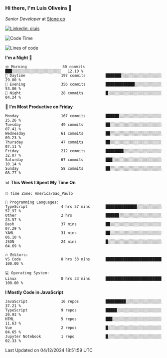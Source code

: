### Hi there, I'm Luis Oliveira 👋
*Senior Developer* at [Stone co](https://www.stone.com.br)  

[![Linkedin: oluis](https://img.shields.io/badge/-ooluis-blue?style=flat-square&logo=Linkedin&logoColor=white&link=https://www.linkedin.com/in/ooluis)](https://www.linkedin.com/in/ooluis/)

<!--START_SECTION:waka-->
![Code Time](http://img.shields.io/badge/Code%20Time-4%2C421%20hrs%2043%20mins-blue)

![Lines of code](https://img.shields.io/badge/From%20Hello%20World%20I%27ve%20Written-357.6%20thousand%20lines%20of%20code-blue)

**I'm a Night 🦉** 

```text
🌞 Morning                80 commits          ███░░░░░░░░░░░░░░░░░░░░░░   12.10 % 
🌆 Daytime                197 commits         ███████░░░░░░░░░░░░░░░░░░   29.80 % 
🌃 Evening                356 commits         █████████████░░░░░░░░░░░░   53.86 % 
🌙 Night                  28 commits          █░░░░░░░░░░░░░░░░░░░░░░░░   04.24 % 
```
📅 **I'm Most Productive on Friday** 

```text
Monday                   167 commits         ██████░░░░░░░░░░░░░░░░░░░   25.26 % 
Tuesday                  49 commits          ██░░░░░░░░░░░░░░░░░░░░░░░   07.41 % 
Wednesday                61 commits          ██░░░░░░░░░░░░░░░░░░░░░░░   09.23 % 
Thursday                 47 commits          ██░░░░░░░░░░░░░░░░░░░░░░░   07.11 % 
Friday                   212 commits         ████████░░░░░░░░░░░░░░░░░   32.07 % 
Saturday                 67 commits          ███░░░░░░░░░░░░░░░░░░░░░░   10.14 % 
Sunday                   58 commits          ██░░░░░░░░░░░░░░░░░░░░░░░   08.77 % 
```


📊 **This Week I Spent My Time On** 

```text
🕑︎ Time Zone: America/Sao_Paulo

💬 Programming Languages: 
TypeScript               4 hrs 57 mins       ██████████████░░░░░░░░░░░   57.97 % 
Other                    2 hrs               ██████░░░░░░░░░░░░░░░░░░░   23.57 % 
Bash                     37 mins             ██░░░░░░░░░░░░░░░░░░░░░░░   07.29 % 
YAML                     31 mins             ██░░░░░░░░░░░░░░░░░░░░░░░   06.10 % 
JSON                     24 mins             █░░░░░░░░░░░░░░░░░░░░░░░░   04.69 % 

🔥 Editors: 
VS Code                  8 hrs 33 mins       █████████████████████████   100.00 % 

💻 Operating System: 
Linux                    8 hrs 33 mins       █████████████████████████   100.00 % 
```

**I Mostly Code in JavaScript** 

```text
JavaScript               16 repos            █████████░░░░░░░░░░░░░░░░   37.21 % 
TypeScript               9 repos             █████░░░░░░░░░░░░░░░░░░░░   20.93 % 
HTML                     5 repos             ███░░░░░░░░░░░░░░░░░░░░░░   11.63 % 
Vue                      2 repos             █░░░░░░░░░░░░░░░░░░░░░░░░   04.65 % 
Jupyter Notebook         1 repo              █░░░░░░░░░░░░░░░░░░░░░░░░   02.33 % 
```




 Last Updated on 04/12/2024 18:51:59 UTC
<!--END_SECTION:waka-->
